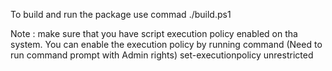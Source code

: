 To build and run the package use commad 
./build.ps1

Note : make sure that you have script execution policy enabled on tha system.
You can enable the execution policy by running command (Need to run command prompt with Admin rights)
set-executionpolicy unrestricted 